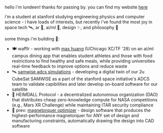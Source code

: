 hello i'm lundeen! thanks for passing by. you can find my website [here](https://lundeen06.github.io/)

i'm a student at stanford studying engineering physics and computer science - i have loads of interests, but recently i've found the most joy in space tech 🛰️, ar 🥽, ai/ml 🤖, design ✨, and philosophy 💭

some things i'm building 🚀: 
* 🍽️ wafflr - working with [max huang](https://github.com/maxhuang8) (UChicago XC/TF '28) on an ai/ml campus dining app that enables student athletes and those with food restrictions to find healthy and safe meals, while providing universities real-time feedback to improve options and reduce waste
* 🛰️ [samwise adcs simulations](https://github.com/stanford-ssi/samwise-adcs-sims) - developing a digital twin of our 2u CubeSat SAMWISE as a part of the stanford space initiative's ADCS team to validate capibilities and later develop on-board software for our satellite
* 🌈 HEIMDALL Protocol - a decentralized autonomous organization (DAO) that distributes cheap zero-knowledge compute for NASA competitions (e.g., Mars XR Challenge) while maintaining ITAR security compliance
* 🧲 prev: [magnetorquer optimizer](https://github.com/lundeen06/magtorq-designer) - design software that produces the highest-performance magnetorquer for ANY set of design and manufacturing constraints, automatically drawing the design into CAD software 
<!-- * 🍉 prev: mintdrop - a proof-of-concept platform streamlining NFT minting and dropping to demystify the space for regular users and suppress malicious actors -->
